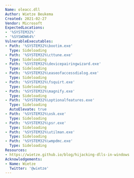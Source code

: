 ```yaml
---
Name: oleacc.dll
Author: Wietze Beukema
Created: 2021-02-27
Vendor: Microsoft
ExpectedLocations:
- '%SYSTEM32%'
- '%SYSWOW64%'
VulnerableExecutables:
- Path: '%SYSTEM32%\bootim.exe'
  Type: Sideloading
- Path: '%SYSTEM32%\cttune.exe'
  Type: Sideloading
- Path: '%SYSTEM32%\devicepairingwizard.exe'
  Type: Sideloading
- Path: '%SYSTEM32%\easeofaccessdialog.exe'
  Type: Sideloading
- Path: '%SYSTEM32%\fsquirt.exe'
  Type: Sideloading
- Path: '%SYSTEM32%\magnify.exe'
  Type: Sideloading
- Path: '%SYSTEM32%\optionalfeatures.exe'
  Type: Sideloading
  AutoElevate: true
- Path: '%SYSTEM32%\osk.exe'
  Type: Sideloading
- Path: '%SYSTEM32%\psr.exe'
  Type: Sideloading
- Path: '%SYSTEM32%\utilman.exe'
  Type: Sideloading
- Path: '%SYSTEM32%\wmpdmc.exe'
  Type: Sideloading
Resources:
- https://wietze.github.io/blog/hijacking-dlls-in-windows
Acknowledgements:
- Name: Wietze
  Twitter: '@wietze'
---
```

